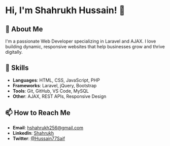 # Hi, I'm Shahrukh Hussain! 👋

## 🚀 About Me
I'm a passionate Web Developer specializing in Laravel and AJAX. I love building dynamic, responsive websites that help businesses grow and thrive digitally.

## 💼 Skills
- **Languages**: HTML, CSS, JavaScript, PHP
- **Frameworks**: Laravel, jQuery, Bootstrap
- **Tools**: Git, GitHub, VS Code, MySQL
- **Other**: AJAX, REST APIs, Responsive Design

## 📫 How to Reach Me
- **Email**: hshahrukh256@gmail.com
- **LinkedIn**: [Shahrukh](https://www.linkedin.com/in/shahrukh-hussain-developer)
- **Twitter**: [@Hussain77Saif](https://x.com/Hussain77Saif)
